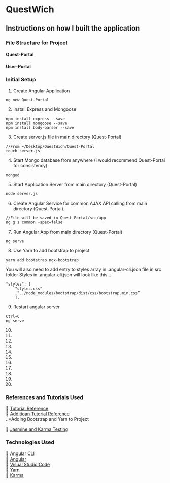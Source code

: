 # QuestWich

## Instructions on how I built the application
### File Structure for Project
#### Quest-Portal
#### User-Portal

### Initial Setup
1. Create Angular Application
```
ng new Quest-Portal
```
2. Install Express and Mongoose
```
npm install express --save
npm install mongoose --save
npm install body-parser --save
```
3. Create server.js file in main directory (Quest-Portal)
```
//From ~/Desktop/QuestWich/Quest-Portal
touch server.js
```
4. Start Mongo database from anywhere (I would recommend Quest-Portal for consistency)
```
mongod
```
5. Start Application Server from main directory (Quest-Portal)
```
node server.js
```
6. Create Angular Service for common AJAX API calling from main directory (Quest-Portal).
```
//File will be saved in Quest-Portal/src/app
ng g s common -spec=false
```
7. Run Angular App from main directory (Quest-Portal)
```
ng serve
```
8. Use Yarn to add bootstrap to project
```
yarn add bootstrap ngx-bootstrap
```
You will also need to add entry to styles array in .angular-cli.json file in src folder
Styles in .angular-cli.json will look like this...
```
"styles": [
    "styles.css"
    ,”../node_modules/bootstrap/dist/css/bootstrap.min.css”
    ],
```
9. Restart angular server
```
Ctrl+C
ng serve
```
10.
11.
12.
13.
14.
15.
16.
17.
18.
19.
20.



### References and Tutorials Used
:link: [Tutorial Reference](https://www.c-sharpcorner.com/article/angular-5-crud-opration-using-nodeexpressmongo/)<br />
:link: [Additioan Tutorial Reference](http://www.belatrixsf.com/blog/how-to-easily-build-an-angular-5-app-using-visual-studio-code/)<br />
..*Adding Bootstrap and Yarn to Project<br />

:link: [Jasmine and Karma Testing](https://docs.microsoft.com/en-us/visualstudio/cross-platform/tools-for-cordova/debug-test/basic-tests-with-jasmine?view=toolsforcordova-2017)<br />

### Technologies Used
:link: [Angular CLI](https://cli.angular.io)<br />
:link: [Angular](https://angular.io)<br />
:link: [Visual Studio Code](https://code.visualstudio.com)<br />
:link: [Yarn](https://yarnpkg.com/en/)<br />
:link: [Karma]()<br />

